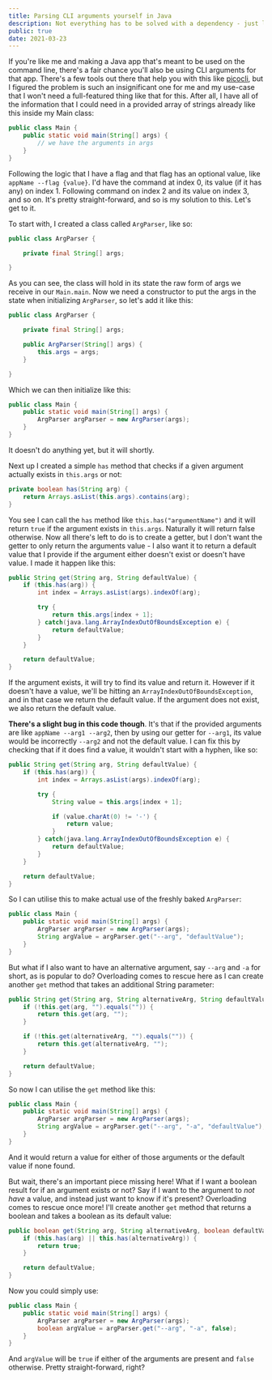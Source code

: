 ```yaml
---
title: Parsing CLI arguments yourself in Java
description: Not everything has to be solved with a dependency - just like parsing CLI arguments can be done with a simple, straight-forward helper class that I can write myself.
public: true
date: 2021-03-23
---
```


If you're like me and making a Java app that's meant to be used on the command line, there's a fair chance you'll also be using CLI arguments for that app. There's a few tools out there that help you with this like [picocli](https://picocli.info), but I figured the problem is such an insignificant one for me and my use-case that I won't need a full-featured thing like that for this. After all, I have all of the information that I could need in a provided array of strings already like this inside my Main class:

```java
public class Main {
	public static void main(String[] args) {
		// we have the arguments in args
	}
}
```
 
Following the logic that I have a flag and that flag has an optional value, like `appName --flag {value}`. I'd have the command at index 0, its value (if it has any) on index 1. Following command on index 2 and its value on index 3, and so on. It's pretty straight-forward, and so is my solution to this. Let's get to it.

To start with, I created a class called `ArgParser`, like so:

```java
public class ArgParser {

	private final String[] args;

}
```

As you can see, the class will hold in its state the raw form of args we receive in our `Main.main`. Now we need a constructor to put the args in the state when initializing `ArgParser`, so let's add it like this:

```java
public class ArgParser {

	private final String[] args;

	public ArgParser(String[] args) {
		this.args = args;
	}

}
```

Which we can then initialize like this:

```java
public class Main {
	public static void main(String[] args) {
		ArgParser argParser = new ArgParser(args);
	}
}
```

It doesn't do anything yet, but it will shortly.

Next up I created a simple `has` method that checks if a given argument actually exists in `this.args` or not:

```java
private boolean has(String arg) {
	return Arrays.asList(this.args).contains(arg);
}
```

You see I can call the `has` method like `this.has("argumentName")` and it will return `true` if the argument exists in `this.args`. Naturally it will return false otherwise. Now all there's left to do is to create a getter, but I don't want the getter to only return the arguments value - I also want it to return a default value that I provide if the argument either doesn't exist or doesn't have value. I made it happen like this:

```java
public String get(String arg, String defaultValue) {
	if (this.has(arg)) {
		int index = Arrays.asList(args).indexOf(arg);

		try {
			return this.args[index + 1];
		} catch(java.lang.ArrayIndexOutOfBoundsException e) {
			return defaultValue;
		}
	}

	return defaultValue;
}
```

If the argument exists, it will try to find its value and return it. However if it doesn't have a value, we'll be hitting an `ArrayIndexOutOfBoundsException`, and in that case we return the default value. If the argument does not exist, we also return the default value.

**There's a slight bug in this code though**. It's that if the provided arguments are like `appName --arg1 --arg2`, then by using our getter for `--arg1`, its value would be incorrectly `--arg2` and not the default value. I can fix this by checking that if it does find a value, it wouldn't start with a hyphen, like so:

```java
public String get(String arg, String defaultValue) {
	if (this.has(arg)) {
		int index = Arrays.asList(args).indexOf(arg);

		try {
			String value = this.args[index + 1];

			if (value.charAt(0) != '-') {
				return value;
			}
		} catch(java.lang.ArrayIndexOutOfBoundsException e) {
			return defaultValue;
		}
	}

	return defaultValue;
}
```

So I can utilise this to make actual use of the freshly baked `ArgParser`:


```java
public class Main {
	public static void main(String[] args) {
		ArgParser argParser = new ArgParser(args);
		String argValue = argParser.get("--arg", "defaultValue");
	}
}
```

But what if I also want to have an alternative argument, say `--arg` and `-a` for short, as is popular to do? Overloading comes to rescue here as I can create another `get` method that takes an additional String parameter:

```java
public String get(String arg, String alternativeArg, String defaultValue) {
	if (!this.get(arg, "").equals("")) {
		return this.get(arg, "");
	}

	if (!this.get(alternativeArg, "").equals("")) {
		return this.get(alternativeArg, "");
	}

	return defaultValue;
}
```

So now I can utilise the `get` method like this:

```java
public class Main {
	public static void main(String[] args) {
		ArgParser argParser = new ArgParser(args);
		String argValue = argParser.get("--arg", "-a", "defaultValue");
	}
}
```

And it would return a value for either of those arguments or the default value if none found. 

But wait, there's an important piece missing here! What if I want a boolean result for if an argument exists or not? Say if I want to the argument to _not have_ a value, and instead just want to know if it's present? Overloading comes to rescue once more! I'll create another `get` method that returns a boolean and takes a boolean as its default value:

```java
public boolean get(String arg, String alternativeArg, boolean defaultValue) {
	if (this.has(arg) || this.has(alternativeArg)) {
		return true;
	}

	return defaultValue;
}
```

Now you could simply use:

```java
public class Main {
	public static void main(String[] args) {
		ArgParser argParser = new ArgParser(args);
		boolean argValue = argParser.get("--arg", "-a", false);
	}
}
```

And `argValue` will be `true` if either of the arguments are present and `false` otherwise. Pretty straight-forward, right?
